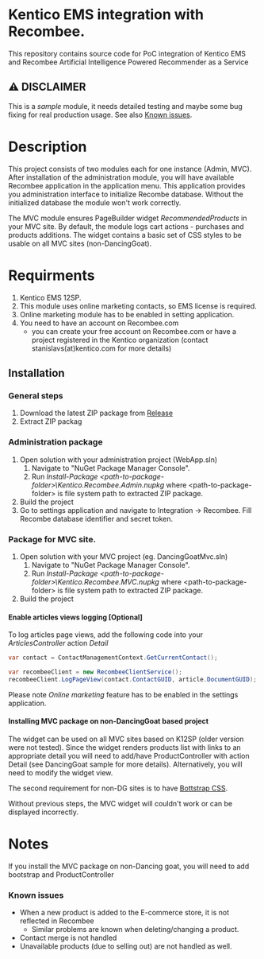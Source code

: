 # Kentico EMS integration with Recombee.
This repository contains source code for PoC integration of Kentico EMS and Recombee Artificial Intelligence Powered
Recommender as a Service

## :warning: **DISCLAIMER** 
This is a *sample* module, it needs detailed testing and maybe some bug fixing for real production usage. See also [Known issues](#known-issues).

# Description
This project consists of two modules each for one instance (Admin, MVC). After installation of the administration module, you will have available Recombee application in the application menu. This application provides you administration interface to initialize Recombe database. Without the initialized database the module won't work correctly.

The MVC module ensures PageBuilder widget *RecommendedProducts* in your MVC site. By default, the module logs cart actions - purchases and products additions. The widget contains a basic set of CSS styles to be usable on all MVC sites (non-DancingGoat).

# Requirments
1. Kentico EMS 12SP.
1. This module uses online marketing contacts, so EMS license is required.
1. Online marketing module has to be enabled in setting application.
1. You need to have an account on Recombee.com 
   - you can create your free account on Recombee.com or have a project registered in the Kentico organization (contact stanislavs(at)kentico.com for more details) 

## Installation
### General steps
1. Download the latest ZIP package from [Release](../releases)
2. Extract ZIP packag
 
### Administration package
1. Open solution with your administration project (WebApp.sln)
    1. Navigate to "NuGet Package Manager Console". 
    1. Run *Install-Package \<path-to-package-folder>\Kentico.Recombee.Admin.nupkg* where \<path-to-package-folder> is file system path to extracted ZIP package.
2. Build the project
3. Go to settings application and navigate to Integration -> Recombee. Fill Recombe database identifier and secret token.

### Package for MVC site.
1. Open solution with your MVC project (eg. DancingGoatMvc.sln)
   1. Navigate to "NuGet Package Manager Console". 
   1. Run *Install-Package \<path-to-package-folder>\Kentico.Recombee.MVC.nupkg* where \<path-to-package-folder> is file system path to extracted ZIP package.
1. Build the project

#### Enable articles views logging [Optional]
To log articles page views, add the following code into your *ArticlesController*  action *Detail*

```csharp
var contact = ContactManagementContext.GetCurrentContact();

var recombeeClient = new RecombeeClientService();
recombeeClient.LogPageView(contact.ContactGUID, article.DocumentGUID);
```

Please note *Online marketing* feature has to be enabled in the settings application.

#### Installing MVC package on non-DancingGoat based project
The widget can be used on all MVC sites based on K12SP (older version were not tested).
Since the widget renders products list with links to an appropriate detail you will need to add/have ProductController with action Detail (see DancingGoat sample for more details). Alternatively,
you will need to modify the widget view.

The second requirement for non-DG sites is to have [Bottstrap CSS](https://getbootstrap.com/docs/4.3/getting-started/introduction/).

Without previous steps, the MVC widget will couldn't work or can be displayed incorrectly.

# Notes
If you install the MVC package on non-Dancing goat, you will need to add bootstrap and ProductController


### Known issues
- When a new product is added to the E-commerce store, it is not reflected in Recombee
    - Similar problems are known when deleting/changing a product.
- Contact merge is not handled
- Unavailable products (due to selling out) are not handled as well.
